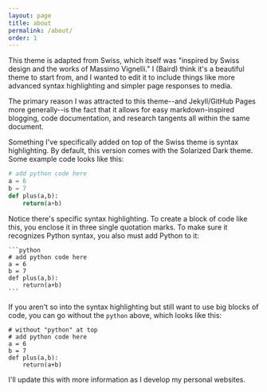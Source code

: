 ```yaml
---
layout: page
title: about
permalink: /about/
order: 1
---
```


This theme is adapted from Swiss, which itself was "inspired by Swiss design and the works of Massimo Vignelli."  I (Baird) think it's a beautiful theme to start from, and I wanted to edit it to include things like more advanced syntax highlighting and simpler page responses to media.

The primary reason I was attracted to this theme--and Jekyll/GitHub Pages more generally--is the fact that it allows for easy markdown-inspired blogging, code documentation, and research tangents all within the same document.

Something I've specifically added on top of the Swiss theme is syntax highlighting.  By default, this version comes with the Solarized Dark theme.  Some example code looks like this:

```python
# add python code here
a = 6
b = 7
def plus(a,b):
    return(a+b)
```

Notice there's specific syntax highlighting.  To create a block of code like this, you enclose it in three single quotation marks.  To make sure it recognizes Python syntax, you also must add Python to it:

	```python
	# add python code here
	a = 6
	b = 7
	def plus(a,b):
		return(a+b)
	```

If you aren't so into the syntax highlighting but still want to use big blocks of code, you can go without the ```python``` above, which looks like this:

```
# without "python" at top
# add python code here
a = 6
b = 7
def plus(a,b):
    return(a+b)
```

I'll update this with more information as I develop my personal websites.

<!--
### Features:
* Mobile-first design ensures this theme performs fastest on mobile while scaling elegantly to desktop-size screens.
* Designed for blogs and sites heavy on written content, with bold typography styles, homepage summaries, and previous/next snippets.
* Supports a wide range of HTML elements and markdown.
* Flexible styles that can be reused for customization without adding additional CSS.
* Simple styling for code snippets (if you want something with syntax highlighting, checkout ....)
* Dynamically generated navigation links. See docs below for adding pages with specific post category for-loops.

## Themes

## Browser Support

## Installation
-->
